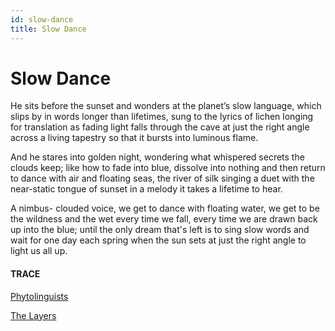 ```yaml
---
id: slow-dance
title: Slow Dance
---
```


# Slow Dance

He sits before the sunset 
and wonders 
at the planet’s slow language,
which slips by 
in words longer than lifetimes,
sung to the lyrics of lichen 
longing for translation 
as fading light falls
through the cave 
at just the right angle
across a living tapestry 
so that it bursts
into luminous flame.

And he stares into golden night, 
wondering what whispered secrets 
the clouds keep;
like how to fade into blue, 
dissolve into nothing
and then return
to dance with air and floating seas,
the river of silk singing a duet
with the near-static tongue of sunset
in a melody it takes a lifetime to hear.

A nimbus- clouded voice, 
we get to dance with floating water,
we get to be the wildness and the wet
every time we fall, 
every time we are drawn 
back up into the blue; 
until the only dream that's left
is to sing slow words
and wait
for one day each spring 
when the sun sets
at just the right angle
to light us all up.


#### TRACE

[Phytolinguists](https://vimeo.com/97364872#t=360 "Ursula le Guin Keynote 5/8/14")

[The Layers](https://www.poetryfoundation.org/poems/54897/the-layers)